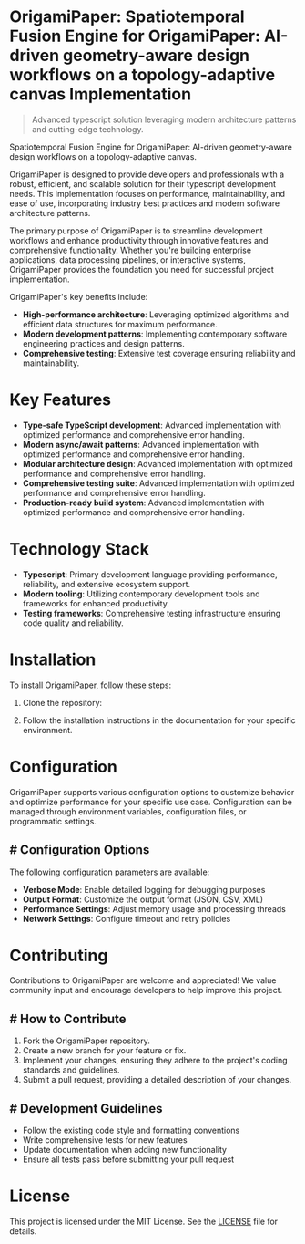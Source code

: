 <!-- fallback_OrigamiPaper_20250805184827_59314 -->

# OrigamiPaper: Spatiotemporal Fusion Engine for OrigamiPaper: AI-driven geometry-aware design workflows on a topology-adaptive canvas Implementation
> Advanced typescript solution leveraging modern architecture patterns and cutting-edge technology.

Spatiotemporal Fusion Engine for OrigamiPaper: AI-driven geometry-aware design workflows on a topology-adaptive canvas.

OrigamiPaper is designed to provide developers and professionals with a robust, efficient, and scalable solution for their typescript development needs. This implementation focuses on performance, maintainability, and ease of use, incorporating industry best practices and modern software architecture patterns.

The primary purpose of OrigamiPaper is to streamline development workflows and enhance productivity through innovative features and comprehensive functionality. Whether you're building enterprise applications, data processing pipelines, or interactive systems, OrigamiPaper provides the foundation you need for successful project implementation.

OrigamiPaper's key benefits include:

* **High-performance architecture**: Leveraging optimized algorithms and efficient data structures for maximum performance.
* **Modern development patterns**: Implementing contemporary software engineering practices and design patterns.
* **Comprehensive testing**: Extensive test coverage ensuring reliability and maintainability.

# Key Features

* **Type-safe TypeScript development**: Advanced implementation with optimized performance and comprehensive error handling.
* **Modern async/await patterns**: Advanced implementation with optimized performance and comprehensive error handling.
* **Modular architecture design**: Advanced implementation with optimized performance and comprehensive error handling.
* **Comprehensive testing suite**: Advanced implementation with optimized performance and comprehensive error handling.
* **Production-ready build system**: Advanced implementation with optimized performance and comprehensive error handling.

# Technology Stack

* **Typescript**: Primary development language providing performance, reliability, and extensive ecosystem support.
* **Modern tooling**: Utilizing contemporary development tools and frameworks for enhanced productivity.
* **Testing frameworks**: Comprehensive testing infrastructure ensuring code quality and reliability.

# Installation

To install OrigamiPaper, follow these steps:

1. Clone the repository:


2. Follow the installation instructions in the documentation for your specific environment.

# Configuration

OrigamiPaper supports various configuration options to customize behavior and optimize performance for your specific use case. Configuration can be managed through environment variables, configuration files, or programmatic settings.

## # Configuration Options

The following configuration parameters are available:

* **Verbose Mode**: Enable detailed logging for debugging purposes
* **Output Format**: Customize the output format (JSON, CSV, XML)
* **Performance Settings**: Adjust memory usage and processing threads
* **Network Settings**: Configure timeout and retry policies

# Contributing

Contributions to OrigamiPaper are welcome and appreciated! We value community input and encourage developers to help improve this project.

## # How to Contribute

1. Fork the OrigamiPaper repository.
2. Create a new branch for your feature or fix.
3. Implement your changes, ensuring they adhere to the project's coding standards and guidelines.
4. Submit a pull request, providing a detailed description of your changes.

## # Development Guidelines

* Follow the existing code style and formatting conventions
* Write comprehensive tests for new features
* Update documentation when adding new functionality
* Ensure all tests pass before submitting your pull request

# License

This project is licensed under the MIT License. See the [LICENSE](https://github.com/QOZU/OrigamiPaper/blob/main/LICENSE) file for details.
